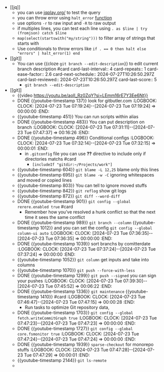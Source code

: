 - [[jq]]
	- you can use [jqplay.org/](https://jqplay.org/) to test the query
	- you can throw error using `halt_error` [function](https://jqlang.github.io/jq/manual/#halt_error)
	- use options `-r` to raw input and `-R` to raw output
	- if multiples lines, you can test each line using `. as $line | try (fromjson) catch $line`
	- `map(select(startswith("my/string")))` to filter array of strings that starts with
	- Use conditionals to throw errors like `if . == 0 then halt else "errors" | halt_error(1) end`
- [[git]]
	- You can use {{cloze `git branch --edit-description`}} to edit current branch description #card
	  card-last-interval:: 4
	  card-repeats:: 1
	  card-ease-factor:: 2.6
	  card-next-schedule:: 2024-07-27T10:26:50.297Z
	  card-last-reviewed:: 2024-07-23T10:26:50.297Z
	  card-last-score:: 5
		- `git branch --edit-description`
- [[git]]
	- {{video https://youtu.be/aolI_Rz0ZqY?si=LEmm16rE7Y3Ee6Nt}}
	- DONE {{youtube-timestamp 137}} look for gitbutler.com
	  :LOGBOOK:
	  CLOCK: [2024-07-23 Tue 07:19:24]--[2024-07-23 Tue 07:19:24] =>  00:00:00
	  :END:
	- {{youtube-timestamp 451}} You can run scripts within alias
	- DONE {{youtube-timestamp 483}}  You can put description on branch
	  :LOGBOOK:
	  CLOCK: [2024-07-23 Tue 07:31:11]--[2024-07-23 Tue 07:47:37] =>  00:16:26
	  :END:
	- DONE {{youtube-timestamp 496}} Conditional configs
	  :LOGBOOK:
	  CLOCK: [2024-07-23 Tue 07:32:14]--[2024-07-23 Tue 07:32:15] =>  00:00:01
	  :END:
		- in `.gitconfig` file you can use **??** directive to include only if directories matchs #card
			- `[includeIf "gitdir:~/Projects/work"]`
	- {{youtube-timestamp 604}} `git blame -L 12,25` blame only this lines
	- {{youtube-timestamp 695}} `git blame -w -C` ignoring whitespaces and moved or copied lines
	- {{youtube-timestamp 803}} You can tell to ignore moved stuffs
	- {{youtube-timestamp 842}} `git reflog` show git logs
	- {{youtube-timestamp 872}} `git diff --word-diff`
	- DONE {{youtube-timestamp 901}} `git config --global rerere.enabled true` #card
		- Remember how you’ve resolved a hunk conflict so that the next time it sees the same conflict
	- DONE {{youtube-timestamp 989}} `git branch --column` {{youtube-timestamp 1012}}  and you can set the config `git config --global column-ui auto`
	  :LOGBOOK:
	  CLOCK: [2024-07-23 Tue 07:36:35]--[2024-07-23 Tue 07:36:35] =>  00:00:00
	  :END:
	- DONE {{youtube-timestamp 1039}} sort branchs by comitterdate
	  :LOGBOOK:
	  CLOCK: [2024-07-23 Tue 07:37:24]--[2024-07-23 Tue 07:37:24] =>  00:00:00
	  :END:
	- {{youtube-timestamp 1052}} `git column` get inputs and take into columns
	- {{youtube-timestamp 1070}} `git push --force-with-less`
	- DONE {{youtube-timestamp 1299}} `git push --signed` you can sign your pushes
	  :LOGBOOK:
	  CLOCK: [2024-07-23 Tue 07:39:30]--[2024-07-23 Tue 07:45:52] =>  00:06:22
	  :END:
	- DONE {{youtube-timestamp 1336}} `git maintenance` {{youtube-timestamp 1410}} #card
	  :LOGBOOK:
	  CLOCK: [2024-07-23 Tue 07:46:47]--[2024-07-23 Tue 07:47:15] =>  00:00:28
	  :END:
		- Run tasks to optimize Git repository data,
	- DONE {{youtube-timestamp 1703}} `git config --global fetch.writeCommitGraph true`
	  :LOGBOOK:
	  CLOCK: [2024-07-23 Tue 07:47:23]--[2024-07-23 Tue 07:47:23] =>  00:00:00
	  :END:
	- DONE {{youtube-timestamp 1727}} `git config --global core.fsmonitor true`
	  :LOGBOOK:
	  CLOCK: [2024-07-23 Tue 07:47:24]--[2024-07-23 Tue 07:47:24] =>  00:00:00
	  :END:
	- DONE {{youtube-timestamp 1939}} `sparse-checkout` for monorepo stuffs
	  :LOGBOOK:
	  CLOCK: [2024-07-23 Tue 07:47:28]--[2024-07-23 Tue 07:47:29] =>  00:00:01
	  :END:
	- {{youtube-timestamp 2144}} `git ls-remote`
	-